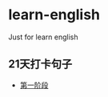 # learn-english
Just for learn english

## 21天打卡句子
- [第一阶段](https://lovexiaobai.github.io/learn-english/one)
